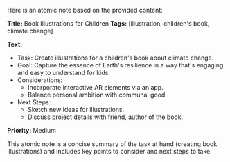 Here is an atomic note based on the provided content:

**Title:** Book Illustrations for Children
**Tags:** [illustration, children's book, climate change]

**Text:**
- Task: Create illustrations for a children's book about climate change.
- Goal: Capture the essence of Earth's resilience in a way that's engaging and easy to understand for kids.
- Considerations:
  - Incorporate interactive AR elements via an app.
  - Balance personal ambition with communal good.
- Next Steps:
  - Sketch new ideas for illustrations.
  - Discuss project details with friend, author of the book.

**Priority:** Medium

This atomic note is a concise summary of the task at hand (creating book illustrations) and includes key points to consider and next steps to take.